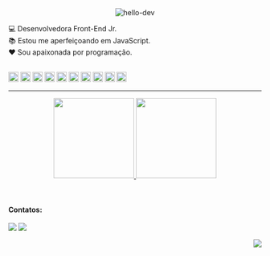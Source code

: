 <div align="center">
<img src="https://i.ibb.co/1r6DpDZ/hello-dev.png" alt="hello-dev" border="0">
</div>

:computer: Desenvolvedora Front-End Jr. <br>
:books: Estou me aperfeiçoando em JavaScript. <br>
 :hearts: Sou apaixonada por programação. <br><br>

<div>


<img src="https://cdn.jsdelivr.net/gh/devicons/devicon/icons/html5/html5-original.svg" width="20" height="20" /> <img src="https://cdn.jsdelivr.net/gh/devicons/devicon/icons/css3/css3-original.svg" width="20" height="20" /> <img src="https://cdn.jsdelivr.net/gh/devicons/devicon/icons/javascript/javascript-original.svg" width="20" height="20" /> <img src="https://cdn.jsdelivr.net/gh/devicons/devicon/icons/bootstrap/bootstrap-original.svg" width="20" height="20" /> <img src="https://cdn.jsdelivr.net/gh/devicons/devicon/icons/php/php-original.svg" width="20" height="20" /> 
<img src="https://cdn.jsdelivr.net/gh/devicons/devicon/icons/mysql/mysql-original.svg" width="20" height="20" />
<img src="https://cdn.jsdelivr.net/gh/devicons/devicon/icons/xamarin/xamarin-original.svg" width="20" height="20" />
<img src="https://cdn.jsdelivr.net/gh/devicons/devicon/icons/vscode/vscode-original.svg" width="20" height="20" />
<img src="https://cdn.jsdelivr.net/gh/devicons/devicon/icons/visualstudio/visualstudio-plain.svg" width="20" height="20" />
<img src="https://cdn.jsdelivr.net/gh/devicons/devicon/icons/git/git-original.svg" width="20" height="20"/>
</div>
<hr>

<p align="center">
<a href="https://github.com/tamiborgognoni">
  <img height="160em" src="https://github-readme-stats-eight-theta.vercel.app/api?username=tamiborgognoni&show_icons=true&theme=omni&include_all_commits=true&count_private=true"/>
  <img height="160em" src="https://github-readme-stats-eight-theta.vercel.app/api/top-langs/?username=tamiborgognoni&layout=compact&langs_count=8&theme=omni"/>
</a>
</p>




<br>


#### Contatos:

<div>
<a href="mailto:tamiressbb@gmail.com"><img src="https://img.shields.io/badge/Gmail-D14836?style=for-the-badge&logo=gmail&logoColor=white" target="_blank"></a> <a href="https://www.linkedin.com/in/tamires-borgognoni" target="_blank"><img src="https://img.shields.io/badge/-LinkedIn-%230077B5?style=for-the-badge&logo=linkedin&logoColor=white" target="_blank"></a> 

</div>

 <div align="right">

![](https://komarev.com/ghpvc/?username=tamiborgognoni&color=blue&style=flat)
 </div>
 
